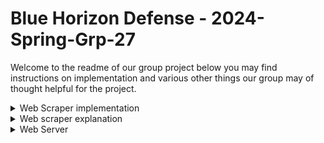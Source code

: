 # Blue Horizon Defense - 2024-Spring-Grp-27
Welcome to the readme of our group project below you may find instructions on implementation and various other things our group may of thought helpful for the project.
<details>
<summary>Web Scraper implementation</summary>
<br>
Running the provided Node.js and HTML code in Visual Studio Code (VS Code) involves a few simple steps. Here's a guide on how to do it:

## Setting Up Your Project
Install Node.js: Make sure Node.js is installed on your system. If it's not installed, you can download and install it from nodejs.org.

### Create a Project Directory:
 Create a new directory for your project. This directory will contain both your backend (Node.js) and frontend (HTML) code.

### Open VS Code: 
Open Visual Studio Code and open the project directory you just created.

### Backend Setup
Create Backend Files: Inside your project directory, create a new file for your Node.js server, e.g., server.js.

### Install Dependencies:

Open the VS Code terminal (Terminal > New Terminal).
In the terminal, run npm init -y to create a package.json file.
Install required packages by running npm install express cors axios cheerio.

### Running the Backend
Start the Server:
In the VS Code terminal, run node server.js.
This will start the server on localhost and the specified port (e.g., 3000).

### Running the Frontend
Open HTML File in a Browser:
Right-click on index.html in VS Code.
Select Open with Live Server if you have the Live Server extension installed, or simply open the file in your web browser.
Testing the Application
Use the Application:
In the browser where index.html is open, type a search query into the search bar and click the search button.
The server should process the request, and your frontend should display the resulting images.
Additional Tips
Live Server Extension: For a better experience with the frontend, you can install the "Live Server" extension in VS Code. It allows you to open your HTML file with a live-reloading server.
</details>

<details>
<summary>Web scraper explanation</summary>
<br>

## Backend Explanation

1. Require Dependencies: The backend script starts by requiring necessary Node.js modules:
* express: A web application framework for Node.js used to build web applications and APIs.
* cors: A package to enable Cross-Origin Resource Sharing (CORS), allowing the frontend to make requests to the backend from a different origin.
* axios: A promise-based HTTP client for making requests to external services.
* cheerio: A library that implements a subset of jQuery for parsing HTML and traversing the resulting data structure.
2. Initialize Express Application: An Express app instance is created. This app will handle incoming HTTP requests.
3. Enable CORS: app.use(cors()); middleware is used to enable CORS, which is necessary for the frontend to communicate with the backend without security issues related to cross-origin requests.
4. Define an Endpoint for Image Search: The code sets up an asynchronous route handler for GET requests to /search. It uses a query parameter keyword to perform a search.
* req.query.keyword retrieves the search keyword from the request's query string.
* Constructs a Google search URL for images based on the keyword.
* Uses axios to fetch the HTML content of the Google search results page.
* Parses the fetched HTML using cheerio to extract image sources (src attributes).
* Each image source is pushed into the results array.
* Responds with the results array in JSON format to the client.
5. Error Handling: If an error occurs during the request to Google or parsing the results, it logs the error and sends a 500 status response indicating an internal server error.
6. Start the Server: Finally, the script sets the server to listen on a port specified by the PORT environment variable or defaults to 3000. It logs a message indicating the server is running and on which port.

## Frontend Explanation
The frontend is a simple HTML page with a script for fetching and displaying image results based on a user's search query.

1. HTML Structure:
* An input field (searchBar) for users to enter search keywords.
* A button that triggers the searchImages function when clicked.
* A div (results) where search results will be displayed.
2. JavaScript for Image Search:
* Defines the searchImages async function, which is called when the search button is clicked.
* Gets the keyword from the input field and makes a request to the backend endpoint (http://localhost:3000/search) with the keyword as a query parameter.
* Parses the JSON response from the backend, which contains image sources.
* Clears the results container to remove any previous search results.
* Iterates over the image sources, creating an img element for each and setting its src attribute to the image source. Each img element is then appended to the results container, displaying the images on the page.

This combination of backend and frontend allows users to search for images via a keyword. The backend fetches and processes image search results from Google, and the frontend displays these images to the user.
</details>
<details>
<summary>Web Server </summary>
<br>
Our web server is built using Node.js, and it serves as the backend for our collaborative application. The server provides RESTful API endpoints for various functionalities and interacts with the project's database.

##Getting Started
##Prerequisites
*Ensure that you have the following prerequisites installed on your system:Node.js & npm (Node.js package manager)
##Project Structure
Our project follows a structured layout. Key directories include:
src: Contains the source code of the Node.js server.
public: Houses static assets (HTML, CSS, client-side JavaScript).
config: Configuration files for the server.

##Configuration
Configure the server by editing the files in the config directory. Update the database connection details, API keys, and any other relevant settings.

##Running the Server
Start the server using the following command:
npm server.js
The server will be accessible at http://localhost:3000.
